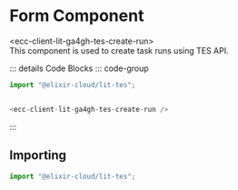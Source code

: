 # Form Component <Badge type="warning" text="beta" />

<div class="component-name">&lt;ecc-client-lit-ga4gh-tes-create-run&gt;</div>
This component is used to create task runs using TES API.
<ClientOnly>
  <div :class="isDark ? 'component-dark component' : 'component-light component'">
    <ecc-client-lit-ga4gh-tes-create-run>
    </ecc-client-lit-ga4gh-tes-create-run>

::: details Code Blocks
::: code-group

```js [HTML]
import "@elixir-cloud/lit-tes";


<ecc-client-lit-ga4gh-tes-create-run />
```

  <!-- ```jsx [React]

  ``` -->

:::

  </div>
</ClientOnly>

## Importing

```js [HTML]
import "@elixir-cloud/lit-tes";
```


<script setup>
import { onMounted } from "vue";
onMounted(() => {
  import("@elixir-cloud/lit-tes").then((module) => {
    document.querySelectorAll("ecc-client-lit-ga4gh-tes-create-run").forEach((element) => {
      element.addEventListener("form-submit", (e) => {
        console.log("form-submitted", e.detail);
      });
    });
  });
});
</script>

